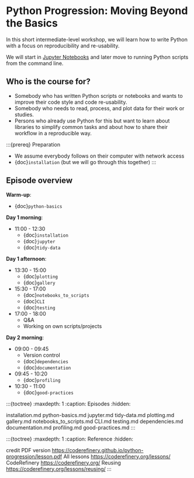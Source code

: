 # Python Progression: Moving Beyond the Basics

In this short intermediate-level workshop, we will learn how to write Python
with a focus on reproducibility and re-usability.

We will start in [Jupyter Notebooks](https://jupyter.org/) and later move to
running Python scripts from the command line.


## Who is the course for?

- Somebody who has written Python scripts or notebooks and wants to improve their code style and code re-usability.
- Somebody who needs to read, process, and plot data for their work or studies.
- Persons who already use Python for this but want to learn about libraries
  to simplify common tasks and about how to share their workflow in a reproducible way.

:::{prereq} Preparation
- We assume everybody follows on their computer with network access
- {doc}`installation` (but we will go through this together)
:::


## Episode overview

**Warm-up**:
- {doc}`python-basics`

**Day 1 morning**:
- 11:00 - 12:30
  - {doc}`installation`
  - {doc}`jupyter`
  - {doc}`tidy-data`

**Day 1 afternoon**:
- 13:30 - 15:00
  - {doc}`plotting`
  - {doc}`gallery`
- 15:30 - 17:00
  - {doc}`notebooks_to_scripts`
  - {doc}`CLI`
  - {doc}`testing`
- 17:00 - 18:00
  - Q&A
  - Working on own scripts/projects

**Day 2 morning**:
- 09:00 - 09:45
  - Version control
  - {doc}`dependencies`
  - {doc}`documentation`
- 09:45 - 10:20
  - {doc}`profiling`
- 10:30 - 11:00
  - {doc}`good-practices`


:::{toctree}
:maxdepth: 1
:caption: Episodes
:hidden:

installation.md
python-basics.md
jupyter.md
tidy-data.md
plotting.md
gallery.md
notebooks_to_scripts.md
CLI.md
testing.md
dependencies.md
documentation.md
profiling.md
good-practices.md
:::

:::{toctree}
:maxdepth: 1
:caption: Reference
:hidden:

credit
PDF version <https://coderefinery.github.io/python-progression/lesson.pdf>
All lessons <https://coderefinery.org/lessons/>
CodeRefinery <https://coderefinery.org/>
Reusing <https://coderefinery.org/lessons/reusing/>
:::
